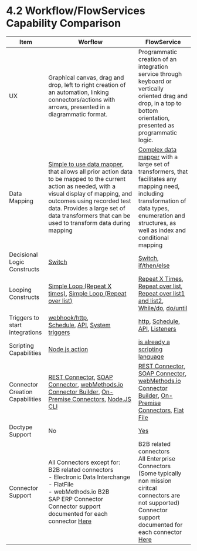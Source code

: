 # 4.2 Workflow/FlowServices Capability Comparison

| Item                            | Worflow                                                                                                                                                                                                                                                                                                                                                                                                                                                                                                                                                                            | FlowService                                                                                                                                                                                                                                                                                                                                                                                                                                                                                                                                                                                   |
| ------------------------------- | ---------------------------------------------------------------------------------------------------------------------------------------------------------------------------------------------------------------------------------------------------------------------------------------------------------------------------------------------------------------------------------------------------------------------------------------------------------------------------------------------------------------------------------------------------------------------------------- | --------------------------------------------------------------------------------------------------------------------------------------------------------------------------------------------------------------------------------------------------------------------------------------------------------------------------------------------------------------------------------------------------------------------------------------------------------------------------------------------------------------------------------------------------------------------------------------------- |
| UX                              | Graphical canvas, drag and drop, left to right creation of an automation, linking connectors/actions with arrows, presented in a diagrammatic format.                                                                                                                                                                                                                                                                                                                                                                                                                              | Programmatic creation of an integration service through keyboard or vertically oriented drag and drop, in a top to bottom orientation, presented as programmatic logic.                                                                                                                                                                                                                                                                                                                                                                                                                       |
| Data Mapping                    | [Simple to use data mapper](https://docs.webmethods.io/integration/workflow_building_blocks/creating_first_workflow/), that allows all prior action data to be mapped to the current action as needed, with a visual display of mapping, and outcomes using recorded test data.  Provides a large set of data transformers that can be used to transform data during mapping                                                                                                                                                                                                          | [Complex data mapper](https://docs.webmethods.io/integration/developer_guide/flowservices/#co-pipeline_intro) with a large set of transformers, that facilitates any mapping need, including transformation of data types, enumeration and  structures, as well as index and conditional mapping                                                                                                                                                                                                                                                                                                 |
| Decisional Logic Constructs     | [Switch](https://docs.webmethods.io/integration/additional_features/switch/)&nbsp;                                                                                                                                                                                                                                                                                                                                                                                                                                                                                                    | [Switch](https://docs.webmethods.io/integration/developer_guide/flowservices/), [if/then/else](https://docs.webmethods.io/integration/developer_guide/flowservices/)                                                                                                                                                                                                                                                                                                                                                                                                                                |
| Looping Constructs              | [Simple Loop (Repeat X times)](https://docs.webmethods.io/integration/additional_features/loop/), [Simple Loop (Repeat over list)](https://docs.webmethods.io/integration/additional_features/loop/)                                                                                                                                                                                                                                                                                                                                                                                    | [Repeat X Times](https://docs.webmethods.io/integration/developer_guide/flowservices/#co-coreelements), [Repeat over list](https://docs.webmethods.io/integration/developer_guide/flowservices/#co-coreelements), [Repeat over list1 and list2](https://docs.webmethods.io/integration/developer_guide/flowservices/#co-coreelements), [While/do](https://docs.webmethods.io/integration/developer_guide/flowservices/#co-coreelements), [do/until](https://docs.webmethods.io/integration/developer_guide/flowservices/#co-coreelements)                                                                    |
| Triggers to start integrations  | [webhook/http](https://docs.webmethods.io/integration/workflow_building_blocks/trigger/), [Schedule](https://docs.webmethods.io/integration/workflow_building_blocks/trigger/), [API](https://docs.webmethods.io/integration/apis/rest_api_builder/), [System triggers](https://docs.webmethods.io/integration/workflow_building_blocks/trigger/)                                                                                                                                                                                                                                            | [http](https://docs.webmethods.io/integration/developer_guide/flowservices/#co-tasksflowservices), [Schedule](https://docs.webmethods.io/integration/developer_guide/flowservices/#co-tasksflowservices), [API](https://docs.webmethods.io/integration/apis/rest_api_builder/), [Listeners](https://docs.webmethods.io/integration/developer_guide/listeners/)                                                                                                                                                                                                                                            |
| Scripting Capabilities          | [Node.js action](https://docs.webmethods.io/integration/developer_guide/creating_custom_actions_with_nodejs/)                                                                                                                                                                                                                                                                                                                                                                                                                                                                         | [is already a scripting language](https://docs.webmethods.io/integration/developer_guide/flowservices/)                                                                                                                                                                                                                                                                                                                                                                                                                                                                                          |
| Connector Creation Capabilities | [REST Connector](https://docs.webmethods.io/integration/connectors/connector-bundle/custom-con/#co-rest_connectors), [SOAP Connector](https://docs.webmethods.io/integration/connectors/connector-bundle/custom-con/#co-overview_soap_connector), [webMethods.io Connector Builder](https://tech.forums.softwareag.com/t/webmethods-io-connector-builder/240109), [On-Premise Connectors](https://docs.webmethods.io/integration/connectors/connector-bundle/custom-con/#co-on_premises_connectors), [Node.JS CLI](https://docs.webmethods.io/integration/developer_guide/connector_builder/) | [REST Connector](https://docs.webmethods.io/integration/connectors/connector-bundle/custom-con/#co-rest_connectors), [SOAP Connector](https://docs.webmethods.io/integration/connectors/connector-bundle/custom-con/#co-overview_soap_connector), [webMethods.io Connector Builder](https://tech.forums.softwareag.com/t/webmethods-io-connector-builder/240109), [On-Premise Connectors](https://docs.webmethods.io/integration/connectors/connector-bundle/custom-con/#co-on_premises_connectors), [Flat File](https://docs.webmethods.io/integration/connectors/connector-bundle/custom-con/#co-flatfile) |
| Doctype Support                 | No                                                                                                                                                                                                                                                                                                                                                                                                                                                                                                                                                                                 | [Yes](https://docs.webmethods.io/integration/developer_guide/flowservices/#co-document_types)                                                                                                                                                                                                                                                                                                                                                                                                                                                                                                    |
| Connector Support               | All Connectors except for:<br />B2B related connectors<br />- Electronic Data Interchange<br />- FlatFile<br />- webMethods.io B2B<br />SAP ERP Connector<br />Connector support documented for each connector [Here](https://docs.webmethods.io/integration/connectors/connector/)                                                                                                                                                                                                                                                                                                   | B2B related connectors<br />All Enterprise Connectors<br />(Some typically non mission ciritcal connectors are not supported)<br />Connector support documented for each connector [Here](https://docs.webmethods.io/integration/connectors/connector/)                                                                                                                                                                                                                                                                                                                                          |
